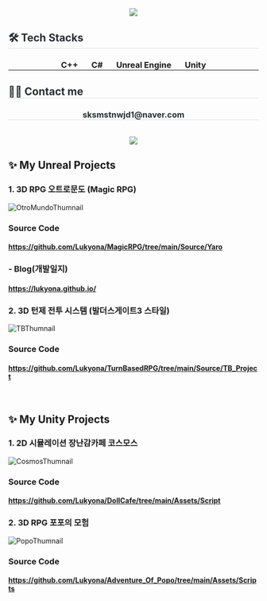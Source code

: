 <div align= "center">
    <img src="https://capsule-render.vercel.app/api?type=waving&color=008a11&height=220&text=Hello,%20I'm%20Sujeong!&animation=fadeIn&fontColor=ffffff&fontSize=50" />
</div>
<div style="text-align: left;">
    <h2 style="border-bottom: 1px solid #d8dee4; color: #282d33;"> 🛠️ Tech Stacks </h2>
    <div  align= "center"> 
        <h3 style="border-bottom: 1px solid;"> C++&nbsp;&nbsp;&nbsp;&nbsp;&nbsp;&nbsp;
            C#&nbsp;&nbsp;&nbsp;&nbsp;&nbsp;&nbsp;
            Unreal Engine&nbsp;&nbsp;&nbsp;&nbsp;&nbsp;&nbsp;
            Unity
        </h3>
    </div>
</div>
<div style="text-align: left;">
    <h2 style="border-bottom: 1px solid #d8dee4; color: #282d33;"> 🧑‍💻 Contact me </h2>
</div>
<div align= "center">
    <h3 style="border-bottom: 1px solid #d8dee4; color: #282d33;"> sksmstnwjd1@naver.com </h3>
    <br> 
    <a href=https://www.notion.so/Hello-I-m-Sujeong-f14c19863b844a69b79ef6d71c9c112d> <img src="https://img.shields.io/badge/Notion-000000?style=for-the-badge&logo=Notion&logoColor=white&link=https://nonchalant-screw-b07.notion.site/Hello-I-m-Sujeong-f14c19863b844a69b79ef6d71c9c112d"> </a>
</div>

## ✨ My Unreal Projects
### 1. 3D RPG 오트로문도 (Magic RPG)
![OtroMundoThumnail](https://github.com/user-attachments/assets/d7be65a9-b301-4077-9ae9-d7f53ed10420)
### Source Code
#### https://github.com/Lukyona/MagicRPG/tree/main/Source/Yaro
### - Blog(개발일지)
#### https://lukyona.github.io/

### 2. 3D 턴제 전투 시스템 (발더스게이트3 스타일)
![TBThumnail](https://github.com/user-attachments/assets/7450da7d-d348-472c-a672-6b9b5339b04a)
### Source Code
#### https://github.com/Lukyona/TurnBasedRPG/tree/main/Source/TB_Project

<div>
    <br> 
</div>

## ✨ My Unity Projects
### 1. 2D 시뮬레이션 장난감카페 코스모스
![CosmosThumnail](https://github.com/user-attachments/assets/515e696b-cb21-4776-9614-9e073f22f026)
### Source Code
#### https://github.com/Lukyona/DollCafe/tree/main/Assets/Script

### 2. 3D RPG 포포의 모험
![PopoThumnail](https://github.com/user-attachments/assets/823503db-04ae-432f-8eee-f778549322fe)
### Source Code
#### https://github.com/Lukyona/Adventure_Of_Popo/tree/main/Assets/Scripts

<div>
    <br> 
    <br> 
</div>


<!--
**Lukyona/Lukyona** is a ✨ _special_ ✨ repository because its `README.md` (this file) appears on your GitHub profile.

Here are some ideas to get you started:

- 🔭 I’m currently working on ...
- 🌱 I’m currently learning ...
- 👯 I’m looking to collaborate on ...
- 🤔 I’m looking for help with ...
- 💬 Ask me about ...
- 📫 How to reach me: ...
- 😄 Pronouns: ...
- ⚡ Fun fact: ...
-->
